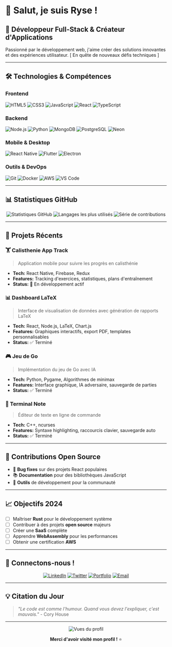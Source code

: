 # 👋 Salut, je suis Ryse !

## 🚀 Développeur Full-Stack & Créateur d'Applications

Passionné par le développement web, j'aime créer des solutions innovantes et des expériences utilisateur.  [ En quête de nouveaux défis techniques ]

---

## 🛠️ Technologies & Compétences

### Frontend
![HTML5](https://img.shields.io/badge/HTML5-E34F26?style=for-the-badge&logo=html5&logoColor=white)
![CSS3](https://img.shields.io/badge/CSS3-1572B6?style=for-the-badge&logo=css3&logoColor=white)
![JavaScript](https://img.shields.io/badge/JavaScript-F7DF1E?style=for-the-badge&logo=javascript&logoColor=black)
![React](https://img.shields.io/badge/React-20232A?style=for-the-badge&logo=react&logoColor=61DAFB)
![TypeScript](https://img.shields.io/badge/TypeScript-007ACC?style=for-the-badge&logo=typescript&logoColor=white)

### Backend
![Node.js](https://img.shields.io/badge/Node.js-43853D?style=for-the-badge&logo=node.js&logoColor=white)
![Python](https://img.shields.io/badge/Python-3776AB?style=for-the-badge&logo=python&logoColor=white)
![MongoDB](https://img.shields.io/badge/MongoDB-4EA94B?style=for-the-badge&logo=mongodb&logoColor=white)
![PostgreSQL](https://img.shields.io/badge/PostgreSQL-316192?style=for-the-badge&logo=postgresql&logoColor=white)
![Neon](https://img.shields.io/endpoint?url=https%3A%2F%2Fimg.shields.io%2Fbadge%2FNeon&style=social&logoColor=green)

### Mobile & Desktop
![React Native](https://img.shields.io/badge/React_Native-20232A?style=for-the-badge&logo=react&logoColor=61DAFB)
![Flutter](https://img.shields.io/badge/Flutter-02569B?style=for-the-badge&logo=flutter&logoColor=white)
![Electron](https://img.shields.io/badge/Electron-191970?style=for-the-badge&logo=Electron&logoColor=white)

### Outils & DevOps
![Git](https://img.shields.io/badge/Git-F05032?style=for-the-badge&logo=git&logoColor=white)
![Docker](https://img.shields.io/badge/Docker-2496ED?style=for-the-badge&logo=docker&logoColor=white)
![AWS](https://img.shields.io/badge/Amazon_AWS-232F3E?style=for-the-badge&logo=amazon-aws&logoColor=white)
![VS Code](https://img.shields.io/badge/VS_Code-0078D4?style=for-the-badge&logo=visual%20studio%20code&logoColor=white)

---

## 📊 Statistiques GitHub

<div align="center">
  <img src="https://github-readme-stats.vercel.app/api?username=Yanis&show_icons=true&theme=tokyonight&hide_border=true&count_private=true" alt="Statistiques GitHub" />
  
  <img src="https://github-readme-stats.vercel.app/api/top-langs/?username=Yanis&layout=compact&theme=tokyonight&hide_border=true" alt="Langages les plus utilisés" />
  
  <img src="https://github-readme-streak-stats.herokuapp.com/?user=Yanis&theme=tokyonight&hide_border=true" alt="Série de contributions" />
</div>

---

## 🎯 Projets Récents

### 🏋️ Calisthenie App Track
> Application mobile pour suivre les progrès en calisthénie
- **Tech:** React Native, Firebase, Redux
- **Features:** Tracking d'exercices, statistiques, plans d'entraînement
- **Status:** 🚀 En développement actif

### 📊 Dashboard LaTeX
> Interface de visualisation de données avec génération de rapports LaTeX
- **Tech:** React, Node.js, LaTeX, Chart.js
- **Features:** Graphiques interactifs, export PDF, templates personnalisables
- **Status:** ✅ Terminé

### 🎮 Jeu de Go
> Implémentation du jeu de Go avec IA
- **Tech:** Python, Pygame, Algorithmes de minimax
- **Features:** Interface graphique, IA adversaire, sauvegarde de parties
- **Status:** ✅ Terminé

### 📝 Terminal Note
> Éditeur de texte en ligne de commande
- **Tech:** C++, ncurses
- **Features:** Syntaxe highlighting, raccourcis clavier, sauvegarde auto
- **Status:** ✅ Terminé

---

## 🎨 Contributions Open Source

- 🐛 **Bug fixes** sur des projets React populaires
- 📚 **Documentation** pour des bibliothèques JavaScript
- 🔧 **Outils** de développement pour la communauté

---

## 📈 Objectifs 2024

- [ ] Maîtriser **Rust** pour le développement système
- [ ] Contribuer à des projets **open source** majeurs
- [ ] Créer une **SaaS** complète
- [ ] Apprendre **WebAssembly** pour les performances
- [ ] Obtenir une certification **AWS**

---

## 🤝 Connectons-nous !

<div align="center">

[![LinkedIn](https://img.shields.io/badge/LinkedIn-0077B5?style=for-the-badge&logo=linkedin&logoColor=white)](https://linkedin.com/in/yanis-dev)
[![Twitter](https://img.shields.io/badge/Twitter-1DA1F2?style=for-the-badge&logo=twitter&logoColor=white)](https://twitter.com/yanis_dev)
[![Portfolio](https://img.shields.io/badge/Portfolio-FF5722?style=for-the-badge&logo=todoist&logoColor=white)](https://yanis-portfolio.dev)
[![Email](https://img.shields.io/badge/Email-D14836?style=for-the-badge&logo=gmail&logoColor=white)](mailto:yanis@example.com)

</div>

---

## 💡 Citation du Jour

> *"Le code est comme l'humour. Quand vous devez l'expliquer, c'est mauvais."* - Cory House

---

<div align="center">
  <img src="https://komarev.com/ghpvc/?username=Yanis&style=for-the-badge&color=blue" alt="Vues du profil" />
  
  **Merci d'avoir visité mon profil !** ⭐
</div>
